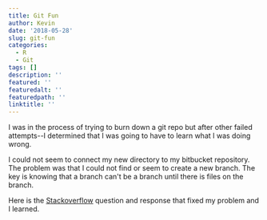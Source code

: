 ```yaml
---
title: Git Fun
author: Kevin
date: '2018-05-28'
slug: git-fun
categories:
  - R
  - Git
tags: []
description: ''
featured: ''
featuredalt: ''
featuredpath: ''
linktitle: ''
---
```


I was in the process of trying to burn down a git repo but after other failed attempts--I determined that I was going to have to learn what I was doing wrong.

I could not seem to connect my new directory to my bitbucket repository. The problem was that I could not find or seem to create a new branch. The key is knowing that a branch can't be a branch until there is files on the branch.



Here is the [Stackoverflow](https://stackoverflow.com/questions/41620735/error-src-refspec-master-does-not-match-any-when-trying-to-push-to-bitbucket-r) question and response that fixed my problem and I learned.